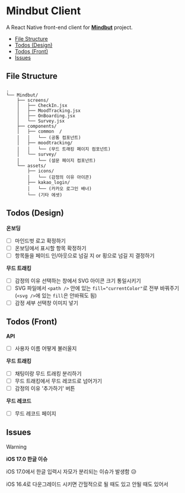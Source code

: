 # Mindbut Client
A React Native front-end client for [**Mindbut**](https://github.com/MindBut/model) project.

- [File Structure](#file-structure)
- [Todos (Design)](#todos-design)
- [Todos (Front)](#todos-front)
- [Issues](#issues)

## File Structure
```
.
└── Mindbut/
    ├── screens/
    │   ├── CheckIn.jsx
    │   ├── MoodTracking.jsx
    │   ├── OnBoarding.jsx
    │   └── Survey.jsx
    ├── components/
    │   ├── common  /
    │   │   └── (공통 컴포넌트)
    │   ├── moodtracking/
    │   │   └── (무드 트래킹 페이지 컴포넌트)
    │   └── survey/
    │       └── (설문 페이지 컴포넌트)  
    └── assets/
        ├── icons/
        │   └── (감정의 이유 아이콘)
        ├── kakao_login/
        │   └── (카카오 로그인 배너)
        └── (기타 에셋)
```

## Todos (Design)
**온보딩**
- [ ] 마인드벗 로고 확정하기
- [ ] 온보딩에서 표시할 항목 확정하기
- [ ] 항목들을 페이드 인/아웃으로 넘길 지 or 횡으로 넘길 지 결정하기

**무드 트래킹**
- [ ] 감정의 이유 선택하는 창에서 SVG 아이콘 크기 통일시키기
- [ ] SVG 파일에서 `<path />` 안에 있는 `fill="currentColor"`로 전부 바꿔주기 (`<svg />`에 있는 `fill`은 안바꿔도 됨)
- [ ] 감정 세부 선택창 이미지 넣기

## Todos (Front)
**API**
- [ ] 사용자 이름 어떻게 불러올지

**무드 트래킹**
- [ ] 채팅이랑 무드 트래킹 분리하기
- [ ] 무드 트래킹에서 무드 레코드로 넘어가기
- [ ] 감정의 이유 '추가하기' 버튼

**무드 레코드**
- [ ] 무드 레코드 페이지

## Issues
> [!WARNING]
> **iOS 17.0 한글 이슈**
>
> iOS 17.0에서 한글 입력시 자모가 분리되는 이슈가 발생함 😥
>
> iOS 16.4로 다운그레이드 시키면 간헐적으로 될 때도 있고 안될 때도 있어서 
